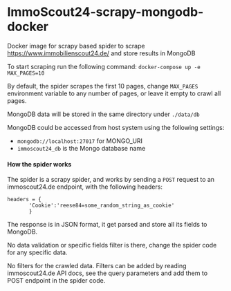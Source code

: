 # ImmoScout24-scrapy-mongodb-docker
Docker image for scrapy based spider to scrape https://www.immobilienscout24.de/ and store results in MongoDB

To start scraping run the following command: 
  ```docker-compose up -e MAX_PAGES=10```

By default, the spider scrapes the first 10 pages, change ```MAX_PAGES``` environment variable to any number of pages, or leave it empty to crawl all pages.

MongoDB data will be stored in the same directory under ```./data/db```

MongoDB could be accessed from host system using the following settings:
  - ```mongodb://localhost:27017``` for MONGO_URI
  - ```immoscout24_db``` is the Mongo database name

#### How the spider works
The spider is a scrapy spider, and works by sending a ```POST``` request to an immoscout24.de endpoint, with the following headers:
 ```
 headers = {
        'Cookie':'reese84=some_random_string_as_cookie'
        } 
 ```
The response is in JSON format, it get parsed and store all its fields to MongoDB.

No data validation or specific fields filter is there, change the spider code for any specific data.

No filters for the crawled data. Filters can be added by reading immoscout24.de API docs, see the query parameters and add them to POST endpoint in the spider code.
